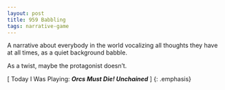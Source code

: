 ```yaml
---
layout: post
title: 959 Babbling
tags: narrative-game
---
```

A narrative about everybody in the world vocalizing all thoughts they have at all times, as a quiet background babble.

As a twist, maybe the protagonist doesn’t.

[ Today I Was Playing: ***Orcs Must Die! Unchained*** ]
{: .emphasis}
